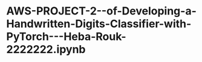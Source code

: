 # AWS-PROJECT-2--of-Developing-a-Handwritten-Digits-Classifier-with-PyTorch---Heba-Rouk-2222222.ipynb